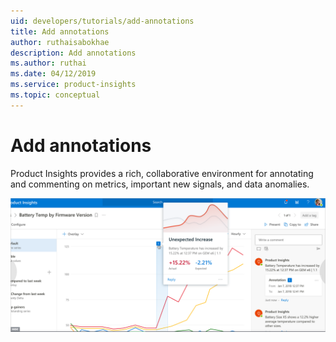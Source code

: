```yaml
---
uid: developers/tutorials/add-annotations
title: Add annotations
author: ruthaisabokhae
description: Add annotations
ms.author: ruthai
ms.date: 04/12/2019
ms.service: product-insights
ms.topic: conceptual
---
```


# Add annotations

Product Insights provides a rich, collaborative environment for annotating and commenting on metrics, important new signals, and data anomalies.

![How to annotate](annotations.png "How to annotate")
